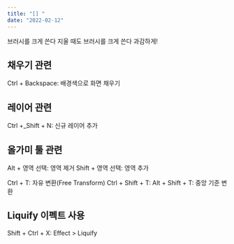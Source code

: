 ```yaml
---
title: "[] "
date: "2022-02-12"
---
```


브러시를 크게 쓴다
지울 때도 브러시를 크게 쓴다
과감하게!

## 채우기 관련

Ctrl + Backspace: 배경색으로 화면 채우기

## 레이어 관련

Ctrl +_Shift + N: 신규 레이어 추가

## 올가미 툴 관련

Alt + 영역 선택: 영역 제거
Shift + 영역 선택: 영역 추가

Ctrl + T: 자유 변환(Free Transform)
Ctrl + Shift + T: 
Alt + Shift + T: 중앙 기준 변환

## Liquify 이펙트 사용

Shift + Ctrl + X: Effect > Liquify
